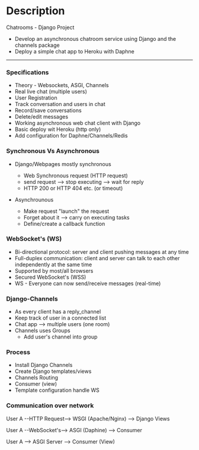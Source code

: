 # Description
Chatrooms - Django Project
- Develop an asynchronous chatroom service using Django and the channels package
- Deploy a simple chat app to Heroku with Daphne

----
### Specifications
- Theory - Websockets, ASGI, Channels
- Real live chat (multiple users)
- User Registration
- Track conversation and users in chat
- Record/save conversations
- Delete/edit messages
- Working asynchronous web chat client with Django
- Basic deploy wit Heroku (http only)
- Add configuration for Daphne/Channels/Redis


### Synchronous Vs Asynchronous
- Django/Webpages mostly synchronous
    - Web Synchronous request (HTTP request)
    - send request --> stop executing --> wait for reply
    - HTTP 200 or HTTP 404 etc. (or timeout)

- Asynchrounous
    - Make request "launch" the request 
    - Forget about it --> carry on executing tasks
    - Define/create a callback function

### WebSocket's (WS)
- Bi-directional protocol: server and client pushing messages at any time
- Full-duplex communication: client and server can talk to each other independently at the same time
- Supported by most/all browsers
- Secured WebSocket's (WSS)
- WS - Everyone can now send/receive messages (real-time)

### Django-Channels
- As every client has a reply_channel
- Keep track of user in a connected list
- Chat app --> multiple users (one room)
- Channels uses Groups
    - Add user's channel into group

### Process
- Install Django Channels
- Create Django templates/views
- Channels Routing
- Consumer (view)
- Template configuration handle WS

### Communication over network
User A --HTTP Request--> WSGI (Apache/Nginx) --> Django Views

User A --WebSocket's--> ASGI (Daphine) --> Consumer

User A --> ASGI Server --> Consumer (View)
